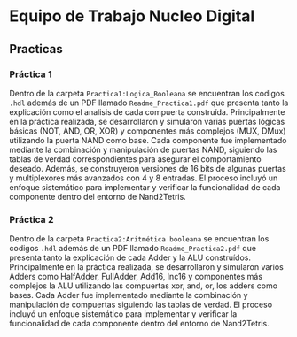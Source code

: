 # Equipo de Trabajo **Nucleo Digital**

## Practicas
### Práctica 1
Dentro de la carpeta  ```Practica1:Logica_Booleana``` se encuentran los codigos  ```.hdl``` además de un PDF llamado  ```Readme_Practica1.pdf``` que presenta tanto la explicación como el analisis de cada compuerta construída.
Principalmente en la práctica realizada, se desarrollaron y simularon varias puertas lógicas básicas (NOT, AND, OR, XOR) y componentes más complejos (MUX, DMux) utilizando la puerta NAND como base. Cada componente fue implementado mediante la combinación y manipulación de puertas NAND, siguiendo las tablas de verdad correspondientes para asegurar el comportamiento deseado. Además, se construyeron versiones de 16 bits de algunas puertas y multiplexores más avanzados con 4 y 8 entradas. El proceso incluyó un enfoque sistemático para implementar y verificar la funcionalidad de cada componente dentro del entorno de Nand2Tetris.

### Práctica 2
Dentro de la carpeta  ```Practica2:Aritmética booleana``` se encuentran los codigos  ```.hdl``` además de un PDF llamado  ```Readme_Practica2.pdf``` que presenta tanto la explicación de cada Adder y la ALU construídos.
Principalmente en la práctica realizada, se desarrollaron y simularon varios Adders como HalfAdder, FullAdder, Add16, Inc16 y componentes más complejos la ALU utilizando las compuertas xor, and, or, los adders como bases. Cada Adder fue implementado mediante la combinación y manipulación de compuertas siguiendo las tablas de verdad. El proceso incluyó un enfoque sistemático para implementar y verificar la funcionalidad de cada componente dentro del entorno de Nand2Tetris.
